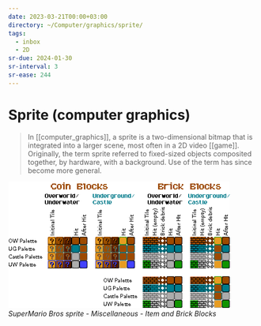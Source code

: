 ```yaml
---
date: 2023-03-21T00:00+03:00
directory: ~/Computer/graphics/sprite/
tags:
  - inbox
  - 2D
sr-due: 2024-01-30
sr-interval: 3
sr-ease: 244
---
```


# Sprite (computer graphics)

> In [[computer_graphics]], a sprite is a two-dimensional bitmap that is
> integrated into a larger scene, most often in a 2D video [[game]]. Originally,
> the term sprite referred to fixed-sized objects composited together, by
> hardware, with a background. Use of the term has since become more general.

![](img/SuperMario_Bros_sprite-Miscellaneous-Item_and_Brick_Blocks.png)
_SuperMario Bros sprite - Miscellaneous - Item and Brick Blocks_

